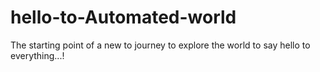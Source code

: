 # hello-to-Automated-world
The starting point of a new to journey to explore the world to say hello to everything...!
